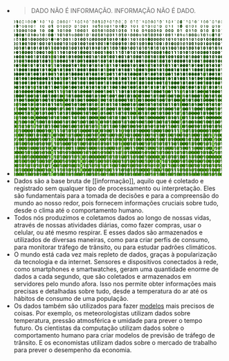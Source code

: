 ---
---

- > DADO NÃO É INFORMAÇÃO. INFORMAÇÃO NÃO É DADO.
- ![output-onlinegiftools (2).gif](../assets/output-onlinegiftools_(2)_1672066691256_0.gif)
- Dados são a base bruta de [[informação]], aquilo que é coletado e registrado sem qualquer tipo de processamento ou interpretação. Eles são fundamentais para a tomada de decisões e para a compreensão do mundo ao nosso redor, pois fornecem informações cruciais sobre tudo, desde o clima até o comportamento humano.
- Todos nós produzimos e coletamos dados ao longo de nossas vidas, através de nossas atividades diárias, como fazer compras, usar o celular, ou até mesmo respirar. E esses dados são armazenados e utilizados de diversas maneiras, como para criar perfis de consumo, para monitorar tráfego de trânsito, ou para estudar padrões climáticos.
- O mundo está cada vez mais repleto de dados, graças à popularização da tecnologia e da internet. Sensores e dispositivos conectados à rede, como smartphones e smartwatches, geram uma quantidade enorme de dados a cada segundo, que são coletados e armazenados em servidores pelo mundo afora. Isso nos permite obter informações mais precisas e detalhadas sobre tudo, desde a temperatura do ar até os hábitos de consumo de uma população.
- Os dados também são utilizados para fazer [modelos]([[modelo]]) mais precisos de coisas. Por exemplo, os meteorologistas utilizam dados sobre temperatura, pressão atmosférica e umidade para prever o tempo futuro. Os cientistas da computação utilizam dados sobre o comportamento humano para criar modelos de previsão de tráfego de trânsito. E os economistas utilizam dados sobre o mercado de trabalho para prever o desempenho da economia.
